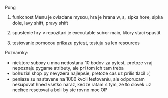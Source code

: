Pong

1. funkcnost
Menu je ovladane mysou, hra je hrana w, s, sipka hore, sipka dole, lavy shift, pravy shift


2. spustenie hry
v repozitari je executable subor main, ktory staci spustit

3. testovanie
pomocou prikazu pytest, testuju sa len resources



Poznamky:
- niektore subory u mna nedostanu 10 bodov za pytest, pretoze vraj nepoznaju pygame atributy, ale pri tom ich tam treba
- bohuzial shop.py nevyzera najlepsie, pretoze cas uz prilis tlacil :(
- peniaze su nastavene na 1000 kvoli testovaniu, ale odporucam nekupovat hned vsetko naraz, kedze ratam s tym, ze to clovek uz nechce resetovat a boli by ste rovno moc OP

